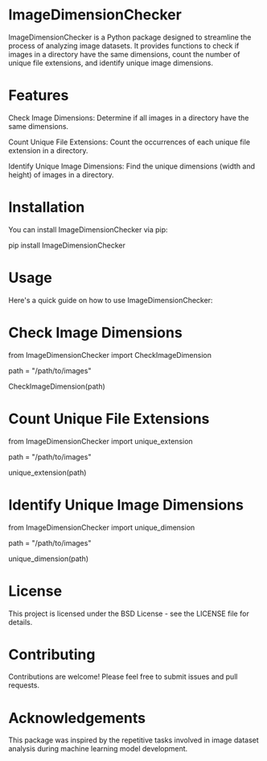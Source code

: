 # ImageDimensionChecker

ImageDimensionChecker is a Python package designed to streamline the process of analyzing image datasets. It provides functions to check if images in a directory have the same dimensions, count the number of unique file extensions, and identify unique image dimensions.

# Features

Check Image Dimensions: Determine if all images in a directory have the same dimensions.

Count Unique File Extensions: Count the occurrences of each unique file extension in a directory.

Identify Unique Image Dimensions: Find the unique dimensions (width and height) of images in a directory.

# Installation

You can install ImageDimensionChecker via pip:

pip install ImageDimensionChecker

# Usage

Here's a quick guide on how to use ImageDimensionChecker:

# Check Image Dimensions

from ImageDimensionChecker import CheckImageDimension

<!-- Specify the path to the directory containing images -->
path = "/path/to/images"

CheckImageDimension(path)

# Count Unique File Extensions

from ImageDimensionChecker import unique_extension

<!-- Specify the path to the directory containing images -->
path = "/path/to/images"

unique_extension(path)

# Identify Unique Image Dimensions

from ImageDimensionChecker import unique_dimension

path = "/path/to/images"

unique_dimension(path)

# License

This project is licensed under the BSD License - see the LICENSE file for details.

# Contributing

Contributions are welcome! Please feel free to submit issues and pull requests.

# Acknowledgements

This package was inspired by the repetitive tasks involved in image dataset analysis during machine learning model development.